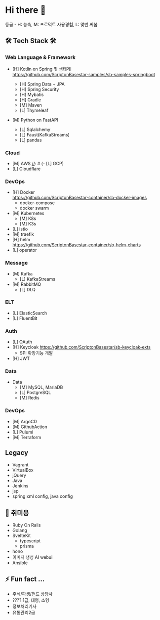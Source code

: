 Hi there 👋
===========
등급 - H: 능숙, M: 프로덕트 사용경험, L: 몇번 써봄

## 🛠 Tech Stack 🛠

[//]: # (### 개발방법론)
[//]: # (- DevOps)
[//]: # (- Agile)
[//]: # (- DDD)
[//]: # (- Hexagonal)
[//]: # (- CleanCode)

### Web Language & Framework
- [H] Kotlin on Spring 및 생태계\
  https://github.com/ScriptonBasestar-samples/sb-samples-springboot
  - [H] Spring Data + JPA
  - [H] Spring Security
  - [H] Mybatis
  - [H] Gradle
  - [M] Maven
  - [L] Thymeleaf

- [M] Python on FastAPI
  - [L] Sqlalchemy
  - [L] Faust(KafkaStreams)
  - [L] pandas

[//]: # (- [L] React)

### Cloud
- [M] AWS
[//]: # (- [L] GCP)
- [L] Cloudflare

### DevOps
- [H] Docker\
  https://github.com/ScriptonBasestar-container/sb-docker-images
  - docker-compose
  - docker swarm
- [M] Kubernetes
  - [M] K8s
  - [M] K3s
- [L] istio
- [M] traefik
- [H] helm\
  https://github.com/ScriptonBasestar-container/sb-helm-charts
- [L] operator

### Message
- [M] Kafka
  - [L] KafkaStreams
- [M] RabbitMQ
  - [L] DLQ

### ELT
- [L] ElasticSearch
- [L] FluentBit

### Auth
- [L] OAuth
- [H] Keycloak
  https://github.com/ScriptonBasestar/sb-keycloak-exts
  - SPI 확장기능 개발
- [H] JWT

[//]: # (- [L] Ory)
[//]: # (- [L] Kerberos)
[//]: # (- [L] LDAP)

### Data
- Data
  - [M] MySQL, MariaDB
  - [L] PostgreSQL
  - [M] Redis

### DevOps
  - [M] ArgoCD
  - [M] GithubAction
  - [L] Pulumi
  - [M] Terraform

## Legacy
- Vagrant
- VirtualBox
- jQuery
- Java
- Jenkins
- jsp
- spring xml config, java config

## 🤔 취미용
- Ruby On Rails
- Golang
- SvelteKit
  - typescript
  - prisma
- hono
- 이미지 생성 AI webui
- Ansible


## ⚡ Fun fact ...
- 주식/파생/펀드 상담사
- ???? 1급, 대형, 소형
- 정보처리기사
- 유통관리2급


<!--
**archmagece/archmagece** is a ✨ _special_ ✨ repository because its `README.md` (this file) appears on your GitHub profile.

Here are some ideas to get you started:

- 🔭 I’m currently working on ...
- 🌱 I’m currently learning ...
- 👯 I’m looking to collaborate on ...
- 🤔 I’m looking for help with ...
- 💬 Ask me about ...
- 📫 How to reach me: ...
- 😄 Pronouns: ...
- ⚡ Fun fact: ...
-->
